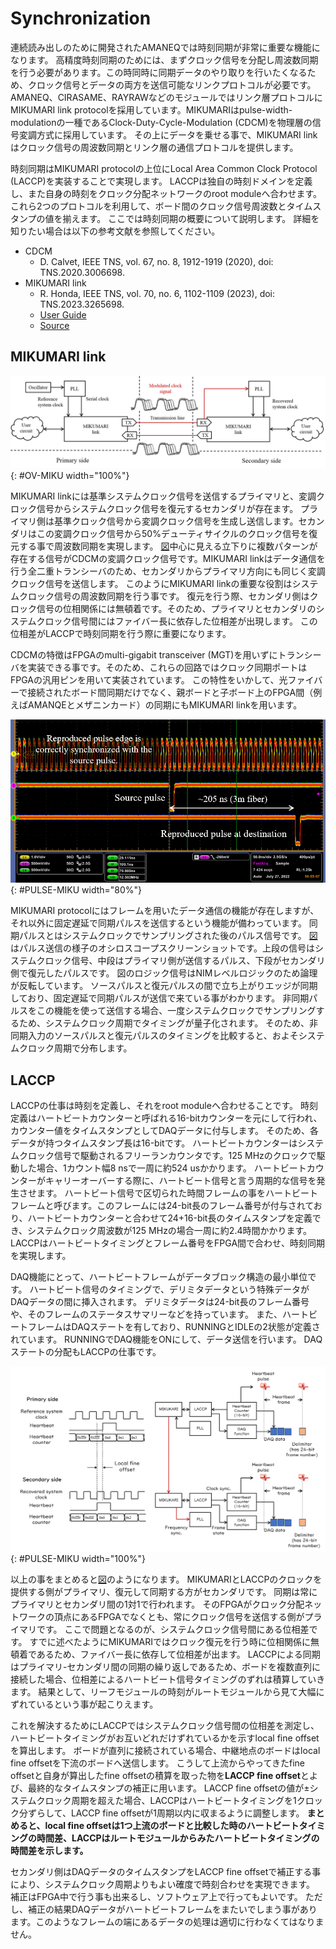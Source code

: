 # Synchronization

連続読み出しのために開発されたAMANEQでは時刻同期が非常に重要な機能になります。
高精度時刻同期のためには、まずクロック信号を分配し周波数同期を行う必要があります。この時同時に同期データのやり取りを行いたくなるため、クロック信号とデータの両方を送信可能なリンクプロトコルが必要です。
AMANEQ、CIRASAME、RAYRAWなどのモジュールではリンク層プロトコルにMIKUMARI link protocolを採用しています。MIKUMARIはpulse-width-modulationの一種であるClock-Duty-Cycle-Modulation (CDCM)を物理層の信号変調方式に採用しています。
その上にデータを乗せる事で、MIKUMARI linkはクロック信号の周波数同期とリンク層の通信プロトコルを提供します。

時刻同期はMIKUMARI protocolの上位にLocal Area Common Clock Protocol (LACCP)を実装することで実現します。
LACCPは独自の時刻ドメインを定義し、また自身の時刻をクロック分配ネットワークのroot moduleへ合わせます。
これら2つのプロトコルを利用して、ボード間のクロック信号周波数とタイムスタンプの値を揃えます。
ここでは時刻同期の概要について説明します。
詳細を知りたい場合は以下の参考文献を参照してください。

- CDCM
    - D. Calvet, IEEE TNS, vol. 67, no. 8, 1912-1919 (2020), doi: TNS.2020.3006698.
- MIKUMARI link
    - R. Honda, IEEE TNS, vol. 70, no. 6, 1102-1109 (2023), doi: TNS.2023.3265698.
    - [User Guide](https://ryotarohonda.github.io/ug-mikumari/)
    - [Source](https://github.com/RyotaroHonda/mikumari)

## MIKUMARI link

![OV-MIKU](overview-mikumari.png "Simplified block diagram of MIKUMARI link"){: #OV-MIKU width="100%"}

MIKUMARI linkには基準システムクロック信号を送信するプライマリと、変調クロック信号からシステムクロック信号を復元するセカンダリが存在ます。
プライマリ側は基準クロック信号から変調クロック信号を生成し送信します。セカンダリはこの変調クロック信号から50%デューティサイクルのクロック信号を復元する事で周波数同期を実現します。
[図](#OV-MIKU)中心に見える立下りに複数パターンが存在する信号がCDCMの変調クロック信号です。MIKUMARI linkはデータ通信を行う全二重トランシーバのため、セカンダリからプライマリ方向にも同じく変調クロック信号を送信します。
このようにMIKUMARI linkの重要な役割はシステムクロック信号の周波数同期を行う事です。
復元を行う際、セカンダリ側はクロック信号の位相関係には無頓着です。そのため、プライマリとセカンダリのシステムクロック信号間にはファイバー長に依存した位相差が出現します。
この位相差がLACCPで時刻同期を行う際に重要になります。

CDCMの特徴はFPGAのmulti-gigabit transceiver (MGT)を用いずにトランシーバを実装できる事です。そのため、これらの回路ではクロック同期ポートはFPGAの汎用ピンを用いて実装されています。
この特性をいかして、光ファイバーで接続されたボード間同期だけでなく、親ボードと子ボード上のFPGA間（例えばAMANQEとメザニンカード）の同期にもMIKUMARI linkを用います。

![PULSE-MIKU](pulse-transfer.png "Demonstration of pulse transfer by the MIKUMARI protocol"){: #PULSE-MIKU width="80%"}

MIKUMARI protocolにはフレームを用いたデータ通信の機能が存在しますが、それ以外に固定遅延で同期パルスを送信するという機能が備わっています。
同期パルスとはシステムクロックでサンプリングされた後のパルス信号です。
[図](#PULSE-MIKU)はパルス送信の様子のオシロスコープスクリーンショットです。上段の信号はシステムクロック信号、中段はプライマリ側が送信するパルス、下段がセカンダリ側で復元したパルスです。
図のロジック信号はNIMレベルロジックのため論理が反転しています。
ソースパルスと復元パルスの間で立ち上がりエッジが同期しており、固定遅延で同期パルスが送信で来ている事がわかります。
非同期パルスをこの機能を使って送信する場合、一度システムクロックでサンプリングするため、システムクロック周期でタイミングが量子化されます。
そのため、非同期入力のソースパルスと復元パルスのタイミングを比較すると、およそシステムクロック周期で分布します。

## LACCP

LACCPの仕事は時刻を定義し、それをroot moduleへ合わせることです。
時刻定義はハートビートカウンターと呼ばれる16-bitカウンターを元にして行われ、カウンター値をタイムスタンプとしてDAQデータに付与します。
そのため、各データが持つタイムスタンプ長は16-bitです。
ハートビートカウンターはシステムクロック信号で駆動されるフリーランカウンタです。125 MHzのクロックで駆動した場合、1カウント幅8 nsで一周に約524 usかかります。
ハートビートカウンターがキャリーオーバーする際に、ハートビート信号と言う周期的な信号を発生させます。
ハートビート信号で区切られた時間フレームの事をハートビートフレームと呼びます。このフレームには24-bit長のフレーム番号が付与されており、ハートビートカウンターと合わせて24+16-bit長のタイムスタンプを定義でき、システムクロック周波数が125 MHzの場合一周に約2.4時間かかります。
LACCPはハートビートタイミングとフレーム番号をFPGA間で合わせ、時刻同期を実現します。

DAQ機能にとって、ハートビートフレームがデータブロック構造の最小単位です。
ハートビート信号のタイミングで、デリミタデータという特殊データがDAQデータの間に挿入されます。
デリミタデータは24-bit長のフレーム番号や、そのフレームのステータスサマリーなどを持っています。
また、ハートビートフレームはDAQステートを有しており、RUNNINGとIDLEの2状態が定義されています。
RUNNINGでDAQ機能をONにして、データ送信を行います。
DAQステートの分配もLACCPの仕事です。

![SYNC-SCHEME](sync-scheme.png "Synchronization scheme of LACCP."){: #PULSE-MIKU width="100%"}

以上の事をまとめると[図](#PULSE-MIKU)のようになります。
MIKUMARIとLACCPのクロックを提供する側がプライマリ、復元して同期する方がセカンダリです。
同期は常にプライマリとセカンダリ間の1対1で行われます。
そのFPGAがクロック分配ネットワークの頂点にあるFPGAでなくとも、常にクロック信号を送信する側がプライマリです。
ここで問題となるのが、システムクロック信号間にある位相差です。
すでに述べたようにMIKUMARIではクロック復元を行う時に位相関係に無頓着であるため、ファイバー長に依存して位相差が出ます。
LACCPによる同期はプライマリ-セカンダリ間の同期の繰り返しであるため、ボードを複数直列に接続した場合、位相差によるハートビート信号タイミングのずれは積算していきます。
結果として、リーフモジュールの時刻がルートモジュールから見て大幅にずれているという事が起こりえます。

これを解決するためにLACCPではシステムクロック信号間の位相差を測定し、ハートビートタイミングがお互いどれだけずれているかを示すlocal fine offsetを算出します。
ボードが直列に接続されている場合、中継地点のボードはlocal fine offsetを下流のボードへ送信します。
こうして上流からやってきたfine offsetと自身が算出したfine offsetの積算を取った物を**LACCP fine offset**とよび、最終的なタイムスタンプの補正に用います。
LACCP fine offsetの値が±システムクロック周期を超えた場合、LACCPはハートビートタイミングを1クロック分ずらして、LACCP fine offsetが1周期以内に収まるように調整します。
**まとめると、local fine offsetは1つ上流のボードと比較した時のハートビートタイミングの時間差、LACCPはルートモジュールからみたハートビートタイミングの時間差を示します。**

セカンダリ側はDAQデータのタイムスタンプをLACCP fine offsetで補正する事により、システムクロック周期よりもよい確度で時刻合わせを実現できます。
補正はFPGA中で行う事も出来るし、ソフトウェア上で行ってもよいです。
ただし、補正の結果DAQデータがハートビートフレームをまたいでしまう事があります。このようなフレームの端にあるデータの処理は適切に行わなくてはなりません。
